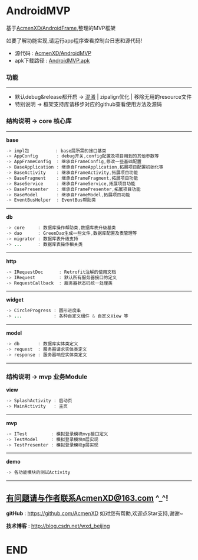 # AndroidMVP

基于<a href="https://github.com/AcmenXD/AndroidFrame">AcmenXD/AndroidFrame</a>,整理的MVP框架

如要了解功能实现,请运行app程序查看控制台日志和源代码!
* 源代码 : <a href="https://github.com/AcmenXD/AndroidMVP">AcmenXD/AndroidMVP</a>
* apk下载路径 : <a href="https://github.com/AcmenXD/Resource/blob/master/apks/AndroidMVP.apk">AndroidMVP.apk</a>

### 功能
---
- 默认debug&release都开启 -> <a href="http://blog.csdn.net/wxd_beijing/article/details/70140536">混淆</a> | zipalign优化 | 移除无用的resource文件
- 特别说明 -> 框架支持库请移步对应的github查看使用方法及源码

### 结构说明 -> core 核心库
---
**base**
```java
-> impl包          : base层所需的接口基类
-> AppConfig       : debug开关,config配置及项目用到的其他参数等
-> AppFrameConfig  : 继承自FrameConfig,修改一些基础配置
-> BaseApplication : 继承自FrameApplication,拓展项目配置初始化等
-> BaseActivity    : 继承自FrameActivity,拓展项目功能
-> BaseFragment    : 继承自FrameFragment,拓展项目功能
-> BaseService     : 继承自FrameService,拓展项目功能
-> BasePresenter   : 继承自FramePresenter,拓展项目功能
-> BaseModel       : 继承自FrameModel,拓展项目功能
-> EventBusHelper  : EventBus帮助类
```
---
**db**
```java
-> core     : 数据库操作帮助类,数据库表升级基类
-> dao      : GreenDao生成一些文件,数据库配置及表管理等
-> migrator : 数据库表升级支持
-> ...      : 数据库表操作相关类
```
---
**http**
```java
-> IRequestDoc      : Retrofit注解的使用文档
-> IRequest         : 默认所有服务器接口的定义
-> RequestCallback  : 服务器状态码统一处理类
```
---
**widget**
```java
-> CircleProgress : 圆形进度条
-> ...            : 各种自定义组件 & 自定义View 等
```
---
**model**
```java
-> db       : 数据库实体类定义
-> request  : 服务器请求实体类定义
-> response : 服务器响应实体类定义
```
---
### 结构说明 -> mvp 业务Module
**view**
```java
-> SplashActivity : 启动页
-> MainActivity   : 主页
```
---
**mvp**
```java
-> ITest         : 模拟登录模块mvp接口定义
-> TestModel     : 模拟登录模块m层实现
-> TestPresenter : 模拟登录模块p层实现
```
---
**demo**
```java
-> 各功能模块的测试Activity
```
---
有问题请与作者联系AcmenXD@163.com ^_^!
---
**gitHub** : https://github.com/AcmenXD   如对您有帮助,欢迎点Star支持,谢谢~

**技术博客** : http://blog.csdn.net/wxd_beijing
# END